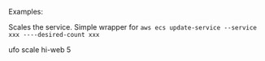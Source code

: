 Examples:

Scales the service.  Simple wrapper for `aws ecs update-service --service xxx ----desired-count xxx`

  ufo scale hi-web 5
